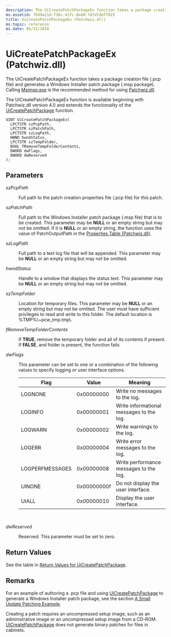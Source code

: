 ```yaml
---
description: The UiCreatePatchPackageEx function takes a package creation file (.pcp file) and generates a Windows Installer patch package (.msp package). Calling Msimsp.exe is the recommended method for using Patchwiz.dll.
ms.assetid: 76d9a21d-73bc-41fc-8ed0-7d7d7deff815
title: UiCreatePatchPackageEx (Patchwiz.dll)
ms.topic: reference
ms.date: 05/31/2018
---
```


# UiCreatePatchPackageEx (Patchwiz.dll)

The UiCreatePatchPackageEx function takes a package creation file (.pcp file) and generates a Windows Installer patch package (.msp package). Calling [Msimsp.exe](msimsp-exe.md) is the recommended method for using [Patchwiz.dll](patchwiz-dll.md).

The UiCreatePatchPackageEx function is available beginning with Patchwiz.dll version 4.0 and extends the functionality of the [UiCreatePatchPackage](uicreatepatchpackage-patchwiz-dll-.md) function.

``` syntax
UINT UiCreatePatchPackageEx(
  LPCTSTR szPcpPath,              
  LPCTSTR szPatchPath,            
  LPCTSTR szLogPath,             
  HWND hwndStatus,                
  LPCTSTR szTempFolder,           
  BOOL fRemoveTempFolderContents,
  DWORD dwFlags,
  DWORD dwReserved    
);
```

## Parameters

<dl> <dt>

<span id="szPcpPath"></span><span id="szpcppath"></span><span id="SZPCPPATH"></span>*szPcpPath*
</dt> <dd>

Full path to the patch creation properties file (.pcp file) for this patch.

</dd> <dt>

<span id="szPatchPath"></span><span id="szpatchpath"></span><span id="SZPATCHPATH"></span>*szPatchPath*
</dt> <dd>

Full path to the Windows Installer patch package (.msp file) that is to be created. This parameter may be **NULL** or an empty string but may not be omitted. If it is **NULL** or an empty string, the function uses the value of PatchOutputPath in the [Properties Table (Patchwiz.dll)](properties-table-patchwiz-dll-.md).

</dd> <dt>

<span id="szLogPath"></span><span id="szlogpath"></span><span id="SZLOGPATH"></span>*szLogPath*
</dt> <dd>

Full path to a text log file that will be appended. This parameter may be **NULL** or an empty string but may not be omitted.

</dd> <dt>

<span id="hwndStatus"></span><span id="hwndstatus"></span><span id="HWNDSTATUS"></span>*hwndStatus*
</dt> <dd>

Handle to a window that displays the status text. This parameter may be **NULL** or an empty string but may not be omitted.

</dd> <dt>

<span id="szTempFolder"></span><span id="sztempfolder"></span><span id="SZTEMPFOLDER"></span>*szTempFolder*
</dt> <dd>

Location for temporary files. This parameter may be **NULL** or an empty string but may not be omitted. The user must have sufficient privileges to read and write to this folder. The default location is %TMP%\\~pcw\_tmp.tmp\\.

</dd> <dt>

<span id="fRemoveTempFolderContents"></span><span id="fremovetempfoldercontents"></span><span id="FREMOVETEMPFOLDERCONTENTS"></span>*fRemoveTempFolderContents*
</dt> <dd>

If **TRUE**, remove the temporary folder and all of its contents if present. If **FALSE**, and folder is present, the function fails.

</dd> <dt>

<span id="dwFlags"></span><span id="dwflags"></span><span id="DWFLAGS"></span>*dwFlags*
</dt> <dd>

This parameter can be set to one or a combination of the following values to specify logging or user interface options.



| Flag            | Value       | Meaning                                  |
|-----------------|-------------|------------------------------------------|
| LOGNONE         | 0x00000000  | Write no messages to the log.            |
| LOGINFO         | 0x00000001  | Write informational messages to the log. |
| LOGWARN         | 0x00000002  | Write warnings to the log.               |
| LOGERR          | 0x00000004  | Write error messages to the log.         |
| LOGPERFMESSAGES | 0x00000008  | Write performance messages to the log.   |
| UINONE          | 0x00000000f | Do not display the user interface.       |
| UIALL           | 0x00000010  | Display the user interface.              |



 

</dd> <dt>

<span id="dwReserved"></span><span id="dwreserved"></span><span id="DWRESERVED"></span>*dwReserved*
</dt> <dd>

Reserved. This parameter must be set to zero.

</dd> </dl>

## Return Values

See the table in [Return Values for UiCreatePatchPackage](return-values-for-uicreatepatchpackage.md).

## Remarks

For an example of authoring a .pcp file and using [UiCreatePatchPackage](uicreatepatchpackage-patchwiz-dll-.md) to generate a Windows Installer patch package, see the section [A Small Update Patching Example](a-small-update-patching-example.md).

Creating a patch requires an uncompressed setup image, such as an administrative image or an uncompressed setup image from a CD-ROM. [UiCreatePatchPackage](uicreatepatchpackage-patchwiz-dll-.md) does not generate binary patches for files in cabinets.

 

 



